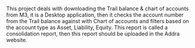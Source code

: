 This project deals with downloading the Trail balance & chart of accounts from M3, it is a Desktop application, then it checks the account number from the Trail balance against with Chart of accounts and filters based on the account type as Asset, Liability, Equity. This report is called a consolidation report, then this report should be uploaded in the Addra website.
